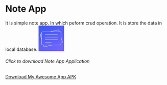 <h1>Note App</h1>
It is simple note app. In which peform crud operation. It is store the data in local database.
<img src="app/src/main/ic_launcher-playstore.png" alt = "App Icon" width="80" height="80"/>
<h6>Click to download Note App Application</h6>

<a href="https://raw.githubusercontent.com/mauryanitish/Notes-App/commits/Version/app-debug.apk" title="downlload" download>
    Download My Awesome App APK
</a>        
